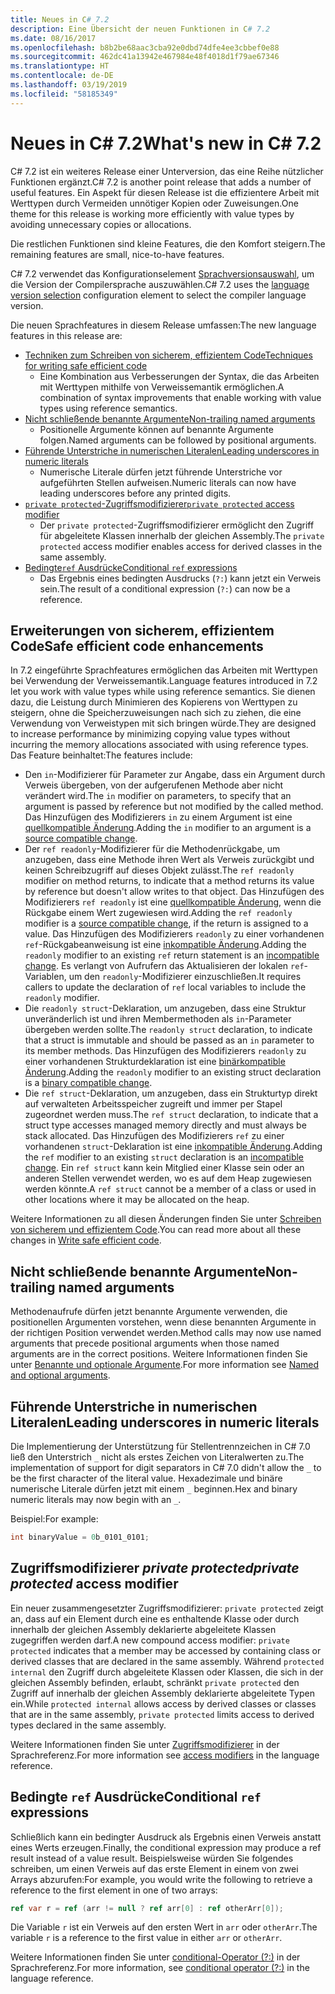 ```yaml
---
title: Neues in C# 7.2
description: Eine Übersicht der neuen Funktionen in C# 7.2
ms.date: 08/16/2017
ms.openlocfilehash: b8b2be68aac3cba92e0dbd74dfe4ee3cbbef0e88
ms.sourcegitcommit: 462dc41a13942e467984e48f4018d1f79ae67346
ms.translationtype: HT
ms.contentlocale: de-DE
ms.lasthandoff: 03/19/2019
ms.locfileid: "58185349"
---
```

# <a name="whats-new-in-c-72"></a><span data-ttu-id="e7648-103">Neues in C# 7.2</span><span class="sxs-lookup"><span data-stu-id="e7648-103">What's new in C# 7.2</span></span>

<span data-ttu-id="e7648-104">C# 7.2 ist ein weiteres Release einer Unterversion, das eine Reihe nützlicher Funktionen ergänzt.</span><span class="sxs-lookup"><span data-stu-id="e7648-104">C# 7.2 is another point release that adds a number of useful features.</span></span>
<span data-ttu-id="e7648-105">Ein Aspekt für diesen Release ist die effizientere Arbeit mit Werttypen durch Vermeiden unnötiger Kopien oder Zuweisungen.</span><span class="sxs-lookup"><span data-stu-id="e7648-105">One theme for this release is working more efficiently with value types by avoiding unnecessary copies or allocations.</span></span>

<span data-ttu-id="e7648-106">Die restlichen Funktionen sind kleine Features, die den Komfort steigern.</span><span class="sxs-lookup"><span data-stu-id="e7648-106">The remaining features are small, nice-to-have features.</span></span>

<span data-ttu-id="e7648-107">C# 7.2 verwendet das Konfigurationselement [Sprachversionsauswahl](../language-reference/configure-language-version.md), um die Version der Compilersprache auszuwählen.</span><span class="sxs-lookup"><span data-stu-id="e7648-107">C# 7.2 uses the [language version selection](../language-reference/configure-language-version.md) configuration element to select the compiler language version.</span></span>

<span data-ttu-id="e7648-108">Die neuen Sprachfeatures in diesem Release umfassen:</span><span class="sxs-lookup"><span data-stu-id="e7648-108">The new language features in this release are:</span></span>

* [<span data-ttu-id="e7648-109">Techniken zum Schreiben von sicherem, effizientem Code</span><span class="sxs-lookup"><span data-stu-id="e7648-109">Techniques for writing safe efficient code</span></span>](#safe-efficient-code-enhancements)
  - <span data-ttu-id="e7648-110">Eine Kombination aus Verbesserungen der Syntax, die das Arbeiten mit Werttypen mithilfe von Verweissemantik ermöglichen.</span><span class="sxs-lookup"><span data-stu-id="e7648-110">A combination of syntax improvements that enable working with value types using reference semantics.</span></span>
* [<span data-ttu-id="e7648-111">Nicht schließende benannte Argumente</span><span class="sxs-lookup"><span data-stu-id="e7648-111">Non-trailing named arguments</span></span>](#non-trailing-named-arguments)
  - <span data-ttu-id="e7648-112">Positionelle Argumente können auf benannte Argumente folgen.</span><span class="sxs-lookup"><span data-stu-id="e7648-112">Named arguments can be followed by positional arguments.</span></span>
* [<span data-ttu-id="e7648-113">Führende Unterstriche in numerischen Literalen</span><span class="sxs-lookup"><span data-stu-id="e7648-113">Leading underscores in numeric literals</span></span>](#leading-underscores-in-numeric-literals)
  - <span data-ttu-id="e7648-114">Numerische Literale dürfen jetzt führende Unterstriche vor aufgeführten Stellen aufweisen.</span><span class="sxs-lookup"><span data-stu-id="e7648-114">Numeric literals can now have leading underscores before any printed digits.</span></span>
* [<span data-ttu-id="e7648-115">`private protected`-Zugriffsmodifizierer</span><span class="sxs-lookup"><span data-stu-id="e7648-115">`private protected` access modifier</span></span>](#private-protected-access-modifier)
  - <span data-ttu-id="e7648-116">Der `private protected`-Zugriffsmodifizierer ermöglicht den Zugriff für abgeleitete Klassen innerhalb der gleichen Assembly.</span><span class="sxs-lookup"><span data-stu-id="e7648-116">The `private protected` access modifier enables access for derived classes in the same assembly.</span></span>
* [<span data-ttu-id="e7648-117">Bedingte`ref` Ausdrücke</span><span class="sxs-lookup"><span data-stu-id="e7648-117">Conditional `ref` expressions</span></span>](#conditional-ref-expressions)
  - <span data-ttu-id="e7648-118">Das Ergebnis eines bedingten Ausdrucks (`?:`) kann jetzt ein Verweis sein.</span><span class="sxs-lookup"><span data-stu-id="e7648-118">The result of a conditional expression (`?:`) can now be a reference.</span></span>

## <a name="safe-efficient-code-enhancements"></a><span data-ttu-id="e7648-119">Erweiterungen von sicherem, effizientem Code</span><span class="sxs-lookup"><span data-stu-id="e7648-119">Safe efficient code enhancements</span></span>

<span data-ttu-id="e7648-120">In 7.2 eingeführte Sprachfeatures ermöglichen das Arbeiten mit Werttypen bei Verwendung der Verweissemantik.</span><span class="sxs-lookup"><span data-stu-id="e7648-120">Language features introduced in 7.2 let you work with value types while using reference semantics.</span></span> <span data-ttu-id="e7648-121">Sie dienen dazu, die Leistung durch Minimieren des Kopierens von Werttypen zu steigern, ohne die Speicherzuweisungen nach sich zu ziehen, die eine Verwendung von Verweistypen mit sich bringen würde.</span><span class="sxs-lookup"><span data-stu-id="e7648-121">They are designed to increase performance by minimizing copying value types without incurring the memory allocations associated with using reference types.</span></span> <span data-ttu-id="e7648-122">Das Feature beinhaltet:</span><span class="sxs-lookup"><span data-stu-id="e7648-122">The features include:</span></span>

- <span data-ttu-id="e7648-123">Den `in`-Modifizierer für Parameter zur Angabe, dass ein Argument durch Verweis übergeben, von der aufgerufenen Methode aber nicht verändert wird.</span><span class="sxs-lookup"><span data-stu-id="e7648-123">The `in` modifier on parameters, to specify that an argument is passed by reference but not modified by the called method.</span></span> <span data-ttu-id="e7648-124">Das Hinzufügen des Modifizierers `in` zu einem Argument ist eine [quellkompatible Änderung](version-update-considerations.md#source-compatible-changes).</span><span class="sxs-lookup"><span data-stu-id="e7648-124">Adding the `in` modifier to an argument is a [source compatible change](version-update-considerations.md#source-compatible-changes).</span></span>
- <span data-ttu-id="e7648-125">Der `ref readonly`-Modifizierer für die Methodenrückgabe, um anzugeben, dass eine Methode ihren Wert als Verweis zurückgibt und keinen Schreibzugriff auf dieses Objekt zulässt.</span><span class="sxs-lookup"><span data-stu-id="e7648-125">The `ref readonly` modifier on method returns, to indicate that a method returns its value by reference but doesn't allow writes to that object.</span></span> <span data-ttu-id="e7648-126">Das Hinzufügen des Modifizierers `ref readonly` ist eine [quellkompatible Änderung](version-update-considerations.md#source-compatible-changes), wenn die Rückgabe einem Wert zugewiesen wird.</span><span class="sxs-lookup"><span data-stu-id="e7648-126">Adding the `ref readonly` modifier is a [source compatible change](version-update-considerations.md#source-compatible-changes), if the return is assigned to a value.</span></span> <span data-ttu-id="e7648-127">Das Hinzufügen des Modifizierers `readonly` zu einer vorhandenen `ref`-Rückgabeanweisung ist eine [inkompatible Änderung](version-update-considerations.md#incompatible-changes).</span><span class="sxs-lookup"><span data-stu-id="e7648-127">Adding the `readonly` modifier to an existing `ref` return statement is an [incompatible change](version-update-considerations.md#incompatible-changes).</span></span> <span data-ttu-id="e7648-128">Es verlangt von Aufrufern das Aktualisieren der lokalen `ref`-Variablen, um den `readonly`-Modifizierer einzuschließen.</span><span class="sxs-lookup"><span data-stu-id="e7648-128">It requires callers to update the declaration of `ref` local variables to include the `readonly` modifier.</span></span>
- <span data-ttu-id="e7648-129">Die `readonly struct`-Deklaration, um anzugeben, dass eine Struktur unveränderlich ist und ihren Membermethoden als `in`-Parameter übergeben werden sollte.</span><span class="sxs-lookup"><span data-stu-id="e7648-129">The `readonly struct` declaration, to indicate that a struct is immutable and should be passed as an `in` parameter to its member methods.</span></span> <span data-ttu-id="e7648-130">Das Hinzufügen des Modifizierers `readonly` zu einer vorhandenen Strukturdeklaration ist eine [binärkompatible Änderung](version-update-considerations.md#binary-compatible-changes).</span><span class="sxs-lookup"><span data-stu-id="e7648-130">Adding the `readonly` modifier to an existing struct declaration is a [binary compatible change](version-update-considerations.md#binary-compatible-changes).</span></span>
- <span data-ttu-id="e7648-131">Die `ref struct`-Deklaration, um anzugeben, dass ein Strukturtyp direkt auf verwalteten Arbeitsspeicher zugreift und immer per Stapel zugeordnet werden muss.</span><span class="sxs-lookup"><span data-stu-id="e7648-131">The `ref struct` declaration, to indicate that a struct type accesses managed memory directly and must always be stack allocated.</span></span> <span data-ttu-id="e7648-132">Das Hinzufügen des Modifizierers `ref` zu einer vorhandenen `struct`-Deklaration ist eine [inkompatible Änderung](version-update-considerations.md#incompatible-changes).</span><span class="sxs-lookup"><span data-stu-id="e7648-132">Adding the `ref` modifier to an existing `struct` declaration is an [incompatible change](version-update-considerations.md#incompatible-changes).</span></span> <span data-ttu-id="e7648-133">Ein `ref struct` kann kein Mitglied einer Klasse sein oder an anderen Stellen verwendet werden, wo es auf dem Heap zugewiesen werden könnte.</span><span class="sxs-lookup"><span data-stu-id="e7648-133">A `ref struct` cannot be a member of a class or used in other locations where it may be allocated on the heap.</span></span>

<span data-ttu-id="e7648-134">Weitere Informationen zu all diesen Änderungen finden Sie unter [Schreiben von sicherem und effizientem Code](../write-safe-efficient-code.md).</span><span class="sxs-lookup"><span data-stu-id="e7648-134">You can read more about all these changes in [Write safe efficient code](../write-safe-efficient-code.md).</span></span>

## <a name="non-trailing-named-arguments"></a><span data-ttu-id="e7648-135">Nicht schließende benannte Argumente</span><span class="sxs-lookup"><span data-stu-id="e7648-135">Non-trailing named arguments</span></span>

<span data-ttu-id="e7648-136">Methodenaufrufe dürfen jetzt benannte Argumente verwenden, die positionellen Argumenten vorstehen, wenn diese benannten Argumente in der richtigen Position verwendet werden.</span><span class="sxs-lookup"><span data-stu-id="e7648-136">Method calls may now use named arguments that precede positional arguments when those named arguments are in the correct positions.</span></span> <span data-ttu-id="e7648-137">Weitere Informationen finden Sie unter [Benannte und optionale Argumente](../programming-guide/classes-and-structs/named-and-optional-arguments.md).</span><span class="sxs-lookup"><span data-stu-id="e7648-137">For more information see [Named and optional arguments](../programming-guide/classes-and-structs/named-and-optional-arguments.md).</span></span>

## <a name="leading-underscores-in-numeric-literals"></a><span data-ttu-id="e7648-138">Führende Unterstriche in numerischen Literalen</span><span class="sxs-lookup"><span data-stu-id="e7648-138">Leading underscores in numeric literals</span></span>

<span data-ttu-id="e7648-139">Die Implementierung der Unterstützung für Stellentrennzeichen in C# 7.0 ließ den Unterstrich `_` nicht als erstes Zeichen von Literalwerten zu.</span><span class="sxs-lookup"><span data-stu-id="e7648-139">The implementation of support for digit separators in C# 7.0 didn't allow the `_` to be the first character of the literal value.</span></span> <span data-ttu-id="e7648-140">Hexadezimale und binäre numerische Literale dürfen jetzt mit einem `_` beginnen.</span><span class="sxs-lookup"><span data-stu-id="e7648-140">Hex and binary numeric literals may now begin with an `_`.</span></span>

<span data-ttu-id="e7648-141">Beispiel:</span><span class="sxs-lookup"><span data-stu-id="e7648-141">For example:</span></span>

```csharp
int binaryValue = 0b_0101_0101;
```

## <a name="private-protected-access-modifier"></a><span data-ttu-id="e7648-142">Zugriffsmodifizierer _private protected_</span><span class="sxs-lookup"><span data-stu-id="e7648-142">_private protected_ access modifier</span></span>

<span data-ttu-id="e7648-143">Ein neuer zusammengesetzter Zugriffsmodifizierer: `private protected` zeigt an, dass auf ein Element durch eine es enthaltende Klasse oder durch innerhalb der gleichen Assembly deklarierte abgeleitete Klassen zugegriffen werden darf.</span><span class="sxs-lookup"><span data-stu-id="e7648-143">A new compound access modifier: `private protected` indicates that a member may be accessed by containing class or derived classes that are declared in the same assembly.</span></span> <span data-ttu-id="e7648-144">Während `protected internal` den Zugriff durch abgeleitete Klassen oder Klassen, die sich in der gleichen Assembly befinden, erlaubt, schränkt `private protected` den Zugriff auf innerhalb der gleichen Assembly deklarierte abgeleitete Typen ein.</span><span class="sxs-lookup"><span data-stu-id="e7648-144">While `protected internal` allows access by derived classes or classes that are in the same assembly, `private protected` limits access to derived types declared in the same assembly.</span></span>

<span data-ttu-id="e7648-145">Weitere Informationen finden Sie unter [Zugriffsmodifizierer](../language-reference/keywords/access-modifiers.md) in der Sprachreferenz.</span><span class="sxs-lookup"><span data-stu-id="e7648-145">For more information see [access modifiers](../language-reference/keywords/access-modifiers.md) in the language reference.</span></span>

## <a name="conditional-ref-expressions"></a><span data-ttu-id="e7648-146">Bedingte `ref` Ausdrücke</span><span class="sxs-lookup"><span data-stu-id="e7648-146">Conditional `ref` expressions</span></span>

<span data-ttu-id="e7648-147">Schließlich kann ein bedingter Ausdruck als Ergebnis einen Verweis anstatt eines Werts erzeugen.</span><span class="sxs-lookup"><span data-stu-id="e7648-147">Finally, the conditional expression may produce a ref result instead of a value result.</span></span> <span data-ttu-id="e7648-148">Beispielsweise würden Sie folgendes schreiben, um einen Verweis auf das erste Element in einem von zwei Arrays abzurufen:</span><span class="sxs-lookup"><span data-stu-id="e7648-148">For example, you would write the following to retrieve a reference to the first element in one of two arrays:</span></span>

```csharp
ref var r = ref (arr != null ? ref arr[0] : ref otherArr[0]);
```

<span data-ttu-id="e7648-149">Die Variable `r` ist ein Verweis auf den ersten Wert in `arr` oder `otherArr`.</span><span class="sxs-lookup"><span data-stu-id="e7648-149">The variable `r` is a reference to the first value in either `arr` or `otherArr`.</span></span>

<span data-ttu-id="e7648-150">Weitere Informationen finden Sie unter [conditional-Operator (?:)](../language-reference/operators/conditional-operator.md) in der Sprachreferenz.</span><span class="sxs-lookup"><span data-stu-id="e7648-150">For more information, see [conditional operator (?:)](../language-reference/operators/conditional-operator.md) in the language reference.</span></span>
